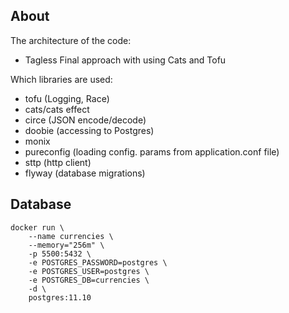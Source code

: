 ## About

The architecture of the code:
- Tagless Final approach with using Cats and Tofu

Which libraries are used:

- tofu (Logging, Race)
- cats/cats effect
- circe (JSON encode/decode)
- doobie (accessing to Postgres)
- monix
- pureconfig (loading config. params from application.conf file)
- sttp (http client)
- flyway (database migrations)

## Database

```
docker run \
    --name currencies \
    --memory="256m" \
    -p 5500:5432 \
    -e POSTGRES_PASSWORD=postgres \
    -e POSTGRES_USER=postgres \
    -e POSTGRES_DB=currencies \
    -d \
    postgres:11.10
```